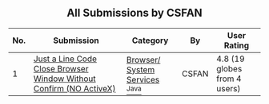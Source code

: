 ﻿<div align="center">

## All Submissions by CSFAN

</div>

No.  | Submission | Category | By   | User Rating
---- | ---------- | -------- | ---- | -----------
1 | [Just a Line Code Close Browser Window Without Confirm \(NO ActiveX\)<br />](https://github.com/Planet-Source-Code/csfan-just-a-line-code-close-browser-window-without-confirm-no-activex__2-3222) | [Browser/ System Services<br /><sup>Java</sup>](../ByCategory/browser-system-services__2-69.md) | CSFAN | 4.8 (19 globes from 4 users)
